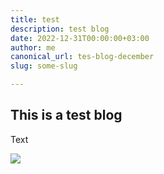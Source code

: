 ```yaml
---
title: test
description: test blog
date: 2022-12-31T00:00:00+03:00
author: me
canonical_url: tes-blog-december
slug: some-slug

---
```

## This is a test blog

Text

![](https://falco.org/blog/falco-detect-cryptomining/images/falco-detect-cryptomining-featured_hu27bc74ffa14901e8a9794d363151c300_203534_240x125_fill_catmullrom_smart1_3.png)